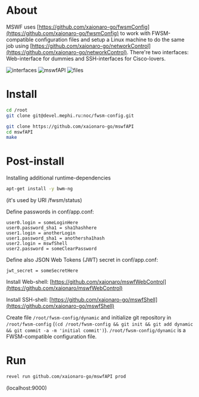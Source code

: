 # About

MSWF uses [https://github.com/xaionaro-go/fwsmConfig](https://github.com/xaionaro-go/fwsmConfig) to work with FWSM-compatible configuration files and setup a Linux machine to do the same job using [https://github.com/xaionaro-go/networkControl](https://github.com/xaionaro-go/networkControl). There're two interfaces: Web-interface for dummies and SSH-interfaces for Cisco-lovers.

![interfaces](https://raw.githubusercontent.com/xaionaro-go/mswfAPI/master/doc/interfaces.png)
![mswfAPI](https://raw.githubusercontent.com/xaionaro-go/mswfAPI/master/doc/mswfAPI.png)
![files](https://raw.githubusercontent.com/xaionaro-go/mswfAPI/master/doc/files.png)

# Install

```sh
cd /root
git clone git@devel.mephi.ru:noc/fwsm-config.git

git clone https://github.com/xaionaro-go/mswfAPI
cd mswfAPI
make
```

# Post-install

Installing additional runtime-dependencies
```sh
apt-get install -y bwm-ng
```
(it's used by URI /fwsm/status)

Define passwords in conf/app.conf:
```
user0.login = someLoginHere
user0.password_sha1 = sha1hashhere
user1.login = anotherLogin
user1.password_sha1 = anothersha1hash
user2.login = mswfShell
user2.password = someClearPassword
```

Define also JSON Web Tokens (JWT) secret in conf/app.conf:
```
jwt_secret = someSecretHere
```

Install Web-shell: [https://github.com/xaionaro/mswfWebControl](https://github.com/xaionaro/mswfWebControl)

Install SSH-shell: [https://github.com/xaionaro-go/mswfShell](https://github.com/xaionaro-go/mswfShell)

Create file `/root/fwsm-config/dynamic` and initialize git repository in `/root/fwsm-config` (`(cd /root/fwsm-config && git init && git add dynamic && git commit -a -m 'initial commit')`). `/root/fwsm-config/dynamic` is a FWSM-compatible configuration file.

# Run

```sh
revel run github.com/xaionaro-go/mswfAPI prod
```

(localhost:9000)

